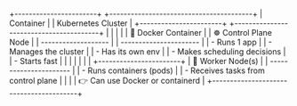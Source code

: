 +-----------------------+                +----------------------------------------+
|       Container       |                |           Kubernetes Cluster           |
+-----------------------+                +----------------------------------------+
|                       |                |                                        |
|  🐳 Docker Container  |                |  ☸️ Control Plane Node                  |
|  -------------------  |                |  ----------------------                |
|  - Runs 1 app         |                |  - Manages the cluster                 |
|  - Has its own env    |                |  - Makes scheduling decisions          |
|  - Starts fast        |                |                                        |
|                       |                |                                        |
+-----------------------+                |  👷 Worker Node(s)                      |
                                         |  ----------------------                |
                                         |  - Runs containers (pods)             |
                                         |  - Receives tasks from control plane  |
                                         |                                        |
                                         |  👉 Can use Docker or containerd       |
                                         +----------------------------------------+


                                         